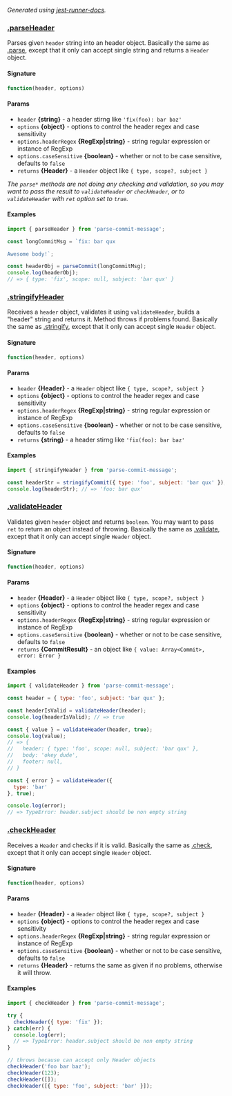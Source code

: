 

_Generated using [jest-runner-docs](https://ghub.now.sh/jest-runner-docs)._

### [.parseHeader](./src/header.js#L31)

Parses given `header` string into an header object.
Basically the same as [.parse](#parse), except that
it only can accept single string and returns a `Header` object.

<span id="parseheader-signature"></span>

#### Signature

```ts
function(header, options)
```

<span id="parseheader-params"></span>

#### Params

- `header` **{string}** - a header stirng like `'fix(foo): bar baz'`
- `options` **{object}** - options to control the header regex and case sensitivity
- `options.headerRegex` **{RegExp|string}** - string regular expression or instance of RegExp
- `options.caseSensitive` **{boolean}** - whether or not to be case sensitive, defaults to `false`
- `returns` **{Header}** - a `Header` object like `{ type, scope?, subject }`

_The `parse*` methods are not doing any checking and validation,
so you may want to pass the result to `validateHeader` or `checkHeader`,
or to `validateHeader` with `ret` option set to `true`._

<span id="parseheader-examples"></span>

#### Examples

```js
import { parseHeader } from 'parse-commit-message';

const longCommitMsg = `fix: bar qux

Awesome body!`;

const headerObj = parseCommit(longCommitMsg);
console.log(headerObj);
// => { type: 'fix', scope: null, subject: 'bar qux' }
```

### [.stringifyHeader](./src/header.js#L59)

Receives a `header` object, validates it using `validateHeader`,
builds a "header" string and returns it. Method throws if problems found.
Basically the same as [.stringify](#stringify), except that
it only can accept single `Header` object.

<span id="stringifyheader-signature"></span>

#### Signature

```ts
function(header, options)
```

<span id="stringifyheader-params"></span>

#### Params

- `header` **{Header}** - a `Header` object like `{ type, scope?, subject }`
- `options` **{object}** - options to control the header regex and case sensitivity
- `options.headerRegex` **{RegExp|string}** - string regular expression or instance of RegExp
- `options.caseSensitive` **{boolean}** - whether or not to be case sensitive, defaults to `false`
- `returns` **{string}** - a header stirng like `'fix(foo): bar baz'`



<span id="stringifyheader-examples"></span>

#### Examples

```js
import { stringifyHeader } from 'parse-commit-message';

const headerStr = stringifyCommit({ type: 'foo', subject: 'bar qux' });
console.log(headerStr); // => 'foo: bar qux'
```

### [.validateHeader](./src/header.js#L115)

Validates given `header` object and returns `boolean`.
You may want to pass `ret` to return an object instead of throwing.
Basically the same as [.validate](#validate), except that
it only can accept single `Header` object.

<span id="validateheader-signature"></span>

#### Signature

```ts
function(header, options)
```

<span id="validateheader-params"></span>

#### Params

- `header` **{Header}** - a `Header` object like `{ type, scope?, subject }`
- `options` **{object}** - options to control the header regex and case sensitivity
- `options.headerRegex` **{RegExp|string}** - string regular expression or instance of RegExp
- `options.caseSensitive` **{boolean}** - whether or not to be case sensitive, defaults to `false`
- `returns` **{CommitResult}** - an object like `{ value: Array<Commit>, error: Error }`



<span id="validateheader-examples"></span>

#### Examples

```js
import { validateHeader } from 'parse-commit-message';

const header = { type: 'foo', subject: 'bar qux' };

const headerIsValid = validateHeader(header);
console.log(headerIsValid); // => true

const { value } = validateHeader(header, true);
console.log(value);
// => {
//   header: { type: 'foo', scope: null, subject: 'bar qux' },
//   body: 'okey dude',
//   footer: null,
// }

const { error } = validateHeader({
  type: 'bar'
}, true);

console.log(error);
// => TypeError: header.subject should be non empty string
```

### [.checkHeader](./src/header.js#L156)

Receives a `Header` and checks if it is valid.
Basically the same as [.check](#check), except that
it only can accept single `Header` object.

<span id="checkheader-signature"></span>

#### Signature

```ts
function(header, options)
```

<span id="checkheader-params"></span>

#### Params

- `header` **{Header}** - a `Header` object like `{ type, scope?, subject }`
- `options` **{object}** - options to control the header regex and case sensitivity
- `options.headerRegex` **{RegExp|string}** - string regular expression or instance of RegExp
- `options.caseSensitive` **{boolean}** - whether or not to be case sensitive, defaults to `false`
- `returns` **{Header}** - returns the same as given if no problems, otherwise it will throw.



<span id="checkheader-examples"></span>

#### Examples

```js
import { checkHeader } from 'parse-commit-message';

try {
  checkHeader({ type: 'fix' });
} catch(err) {
  console.log(err);
  // => TypeError: header.subject should be non empty string
}

// throws because can accept only Header objects
checkHeader('foo bar baz');
checkHeader(123);
checkHeader([]);
checkHeader([{ type: 'foo', subject: 'bar' }]);
```

